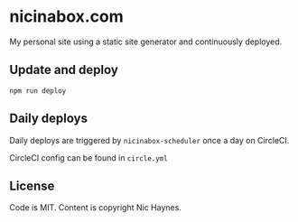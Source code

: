 # nicinabox.com

My personal site using a static site generator and continuously deployed.

## Update and deploy

`npm run deploy`

## Daily deploys

Daily deploys are triggered by `nicinabox-scheduler` once a day on CircleCI.

CircleCI config can be found in `circle.yml`

## License

Code is MIT. Content is copyright Nic Haynes.
